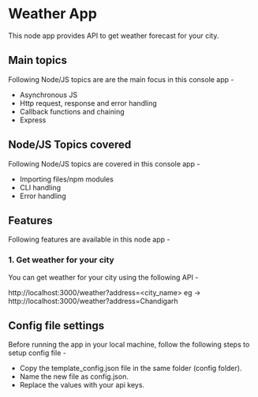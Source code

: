 # Weather App

This node app provides API to get weather forecast for your city.

## Main topics

Following Node/JS topics are are the main focus in this console app - 

- Asynchronous JS
- Http request, response and error handling
- Callback functions and chaining
- Express

## Node/JS Topics covered

Following Node/JS topics are covered in this console app - 

- Importing files/npm modules
- CLI handling
- Error handling

## Features
Following features are available in this node app - 

### 1. Get weather for your city
You can get weather for your city using the following API - 

http://localhost:3000/weather?address=<city_name>
eg -> http://localhost:3000/weather?address=Chandigarh

## Config file settings
Before running the app in your local machine, follow the following steps to setup config file - 

- Copy the template_config.json file in the same folder (config folder).
- Name the new file as config.json.
- Replace the values with your api keys.